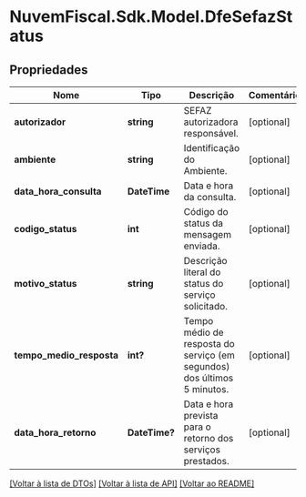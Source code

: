 # NuvemFiscal.Sdk.Model.DfeSefazStatus

## Propriedades

Nome | Tipo | Descrição | Comentários
------------ | ------------- | ------------- | -------------
**autorizador** | **string** | SEFAZ autorizadora responsável. | [optional] 
**ambiente** | **string** | Identificação do Ambiente. | [optional] 
**data_hora_consulta** | **DateTime** | Data e hora da consulta. | [optional] 
**codigo_status** | **int** | Código do status da mensagem enviada. | [optional] 
**motivo_status** | **string** | Descrição literal do status do serviço solicitado. | [optional] 
**tempo_medio_resposta** | **int?** | Tempo médio de resposta do serviço (em segundos) dos últimos 5 minutos. | [optional] 
**data_hora_retorno** | **DateTime?** | Data e hora prevista para o retorno dos serviços prestados. | [optional] 

[[Voltar à lista de DTOs]](../README.md#documentation-for-models) [[Voltar à lista de API]](../README.md#documentation-for-api-endpoints) [[Voltar ao README]](../README.md)

